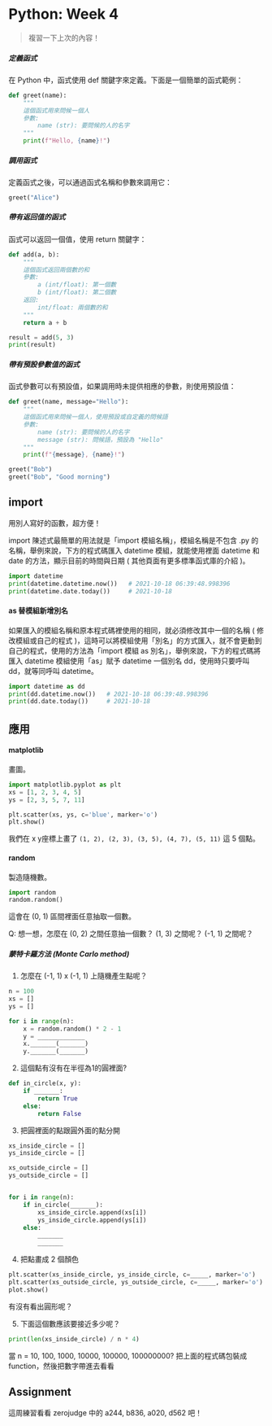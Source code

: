 # Python: Week 4
> 複習一下上次的內容！

##### 定義函式
在 Python 中，函式使用 def 關鍵字來定義。下面是一個簡單的函式範例：

```python
def greet(name):
    """
    這個函式用來問候一個人
    參數:
        name (str): 要問候的人的名字
    """
    print(f"Hello, {name}!")
```

##### 調用函式
定義函式之後，可以通過函式名稱和參數來調用它：
```python
greet("Alice")
```


##### 帶有返回值的函式
函式可以返回一個值，使用 return 關鍵字：
```python
def add(a, b):
    """
    這個函式返回兩個數的和
    參數:
        a (int/float): 第一個數
        b (int/float): 第二個數
    返回:
        int/float: 兩個數的和
    """
    return a + b
```
```python
result = add(5, 3)
print(result)
```

##### 帶有預設參數值的函式
函式參數可以有預設值，如果調用時未提供相應的參數，則使用預設值：
```python
def greet(name, message="Hello"):
    """
    這個函式用來問候一個人，使用預設或自定義的問候語
    參數:
        name (str): 要問候的人的名字
        message (str): 問候語，預設為 "Hello"
    """
    print(f"{message}, {name}!")
```

```python
greet("Bob")
greet("Bob", "Good morning")
```

## import
用別人寫好的函數，超方便！

import 陳述式最簡單的用法就是「import 模組名稱」，模組名稱是不包含 .py 的名稱，舉例來說，下方的程式碼匯入 datetime 模組，就能使用裡面 datetime 和 date 的方法，顯示目前的時間與日期 ( 其他頁面有更多標準函式庫的介紹 )。

```python
import datetime
print(datetime.datetime.now())   # 2021-10-18 06:39:48.998396
print(datetime.date.today())     # 2021-10-18
```

#### as 替模組新增別名 
如果匯入的模組名稱和原本程式碼裡使用的相同，就必須修改其中一個的名稱 ( 修改模組或自己的程式 )，這時可以將模組使用「別名」的方式匯入，就不會更動到自己的程式，使用的方法為「import 模組 as 別名」，舉例來說，下方的程式碼將匯入 datetime 模組使用「as」賦予 datetime 一個別名 dd，使用時只要呼叫 dd，就等同呼叫 datetime。

```python
import datetime as dd
print(dd.datetime.now())   # 2021-10-18 06:39:48.998396
print(dd.date.today())     # 2021-10-18
```

## 應用

#### matplotlib
畫圖。
```python
import matplotlib.pyplot as plt
xs = [1, 2, 3, 4, 5]
ys = [2, 3, 5, 7, 11]

plt.scatter(xs, ys, c='blue', marker='o')
plt.show()
```
我們在 x y座標上畫了 `(1, 2), (2, 3), (3, 5), (4, 7), (5, 11)` 這 5 個點。

#### random
製造隨機數。
```python
import random 
random.random()
``` 
這會在 (0, 1) 區間裡面任意抽取一個數。

Q: 想一想，怎麼在 (0, 2) 之間任意抽一個數？ (1, 3) 之間呢？ (-1, 1) 之間呢？


##### 蒙特卡羅方法 (Monte Carlo method)

1. 怎麼在 (-1, 1) x (-1, 1) 上隨機產生點呢？
```python
n = 100
xs = []
ys = []

for i in range(n):
    x = random.random() * 2 - 1 
    y = _____________
    x._______(_______)
    y._______(_______)
```

2. 這個點有沒有在半徑為1的圓裡面?
```python
def in_circle(x, y):
    if _______:
        return True
    else:
        return False
```


3. 把圓裡面的點跟圓外面的點分開
```python
xs_inside_circle = []
ys_inside_circle = []

xs_outside_circle = []
ys_outside_circle = []


for i in range(n):
    if in_circle(_______):
        xs_inside_circle.append(xs[i])
        ys_inside_circle.append(ys[i])
    else:  
        _______
        _______
```

4. 把點畫成 2 個顏色
```python
plt.scatter(xs_inside_circle, ys_inside_circle, c=_____, marker='o')
plt.scatter(xs_outside_circle, ys_outside_circle, c=_____, marker='o')
plot.show()
```
有沒有看出圓形呢？


5. 下面這個數應該要接近多少呢？
```python
print(len(xs_inside_circle) / n * 4)
```
當 n = 10, 100, 1000, 10000, 100000, 100000000? 把上面的程式碼包裝成function，然後把數字帶進去看看


## Assignment
這周練習看看 zerojudge 中的 a244, b836, a020, d562 吧！